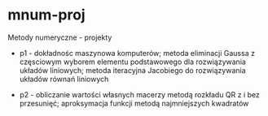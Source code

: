 mnum-proj
=========

Metody numeryczne - projekty

* p1 - dokładnośc maszynowa komputerów; metoda eliminacji Gaussa z częsciowym wyborem elementu podstawowego dla rozwiązywania układów liniowych; metoda iteracyjna Jacobiego do rozwiązywania układów równań liniowych

* p2 - obliczanie wartości własnych macerzy metodą rozkładu QR z i bez przesunięć; aproksymacja funkcji metodą najmniejszych kwadratów 
